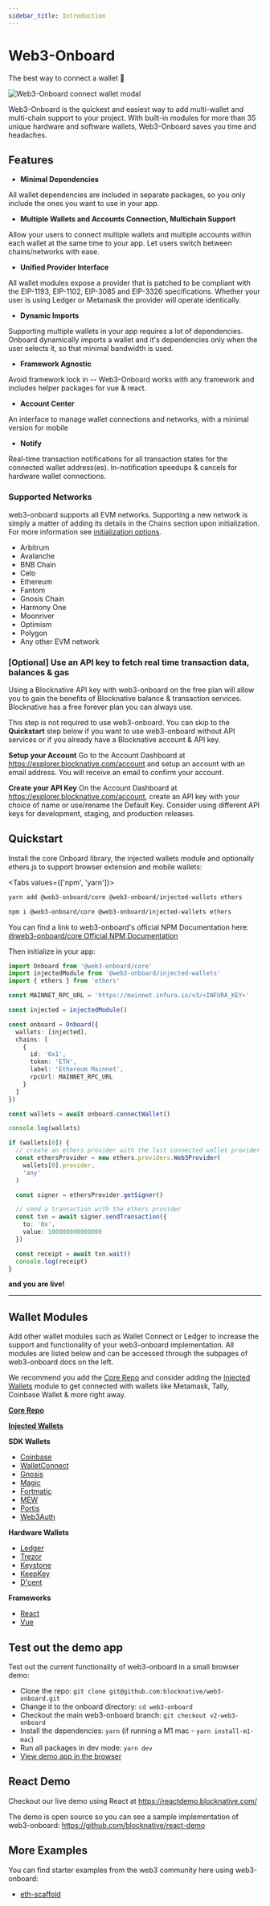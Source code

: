 ```yaml
---
sidebar_title: Introduction
---
```


<script>
  import walletModal from '$lib/assets/connect-modal.svg'
</script>

# Web3-Onboard

The best way to connect a wallet 🚀

<img src="{walletModal}" alt="Web3-Onboard connect wallet modal"/>

Web3-Onboard is the quickest and easiest way to add multi-wallet and multi-chain support to your project. With built-in modules for more than 35 unique hardware and software wallets, Web3-Onboard saves you time and headaches.

## Features

- **Minimal Dependencies**

All wallet dependencies are included in separate packages,
so you only include the ones you want to use in your app.

- **Multiple Wallets and Accounts Connection, Multichain Support**

Allow your users to connect multiple wallets and multiple accounts within each wallet at the same time to your app. Let users switch between chains/networks with ease.

- **Unified Provider Interface**

All wallet modules expose a provider that is patched to be compliant with the EIP-1193, EIP-1102, EIP-3085 and EIP-3326 specifications.
Whether your user is using Ledger or Metamask the provider will operate identically.

- **Dynamic Imports**

Supporting multiple wallets in your app requires a lot of dependencies. Onboard dynamically imports a wallet
and it's dependencies only when the user selects it, so that minimal bandwidth is used.

- **Framework Agnostic**

Avoid framework lock in -- Web3-Onboard works with any framework and includes helper packages for vue & react.

- **Account Center**

An interface to manage wallet connections and networks, with a minimal version for mobile

- **Notify**

Real-time transaction notifications for all transaction states for the connected wallet address(es). In-notification speedups & cancels for hardware wallet connections.

### Supported Networks

web3-onboard supports all EVM networks. Supporting a new network is simply a matter of adding its details in the Chains section upon initialization. For more information see [initialization options](https://github.com/blocknative/web3-onboard/blob/feature/documentation/docs/src/routes/docs/%5B...3%5Dpackages/core.md#initialization).
- Arbitrum
- Avalanche
- BNB Chain
- Celo
- Ethereum
- Fantom
- Gnosis Chain
- Harmony One
- Moonriver
- Optimism
- Polygon
- Any other EVM network

### [Optional] Use an API key to fetch real time transaction data, balances & gas
Using a Blocknative API key with web3-onboard on the free plan will allow you to gain the benefits of Blocknative balance & transaction services. Blocknative has a free forever plan you can always use.

This step is not required to use web3-onboard. You can skip to the **Quickstart** step below if you want to use web3-onboard without API services or if you already have a Blocknative account & API key.

**Setup your Account**
Go to the Account Dashboard at https://explorer.blocknative.com/account and setup an account with an email address. You will receive an email to confirm your account.

**Create your API Key**
On the Account Dashboard at https://explorer.blocknative.com/account, create an API key with your choice of name or use/rename the Default Key. Consider using different API keys for development, staging, and production releases.

## Quickstart

Install the core Onboard library, the injected wallets module and optionally ethers.js to support browser extension and mobile wallets:

<Tabs values={['npm', 'yarn']}>
<TabPanel value="yarn">

```sh copy
yarn add @web3-onboard/core @web3-onboard/injected-wallets ethers
```

  </TabPanel>
  <TabPanel value="npm">

```sh copy
npm i @web3-onboard/core @web3-onboard/injected-wallets ethers
```

  </TabPanel>
</Tabs>

You can find a link to web3-onboard's official NPM Documentation here: [@web3-onboard/core Official NPM Documentation](https://www.npmjs.com/package/@web3-onboard/core)

Then initialize in your app:
```ts
import Onboard from '@web3-onboard/core'
import injectedModule from '@web3-onboard/injected-wallets'
import { ethers } from 'ethers'

const MAINNET_RPC_URL = 'https://mainnet.infura.io/v3/<INFURA_KEY>'

const injected = injectedModule()

const onboard = Onboard({
  wallets: [injected],
  chains: [
    {
      id: '0x1',
      token: 'ETH',
      label: 'Ethereum Mainnet',
      rpcUrl: MAINNET_RPC_URL
    }
  ]
})

const wallets = await onboard.connectWallet()

console.log(wallets)

if (wallets[0]) {
  // create an ethers provider with the last connected wallet provider
  const ethersProvider = new ethers.providers.Web3Provider(
    wallets[0].provider,
    'any'
  )

  const signer = ethersProvider.getSigner()

  // send a transaction with the ethers provider
  const txn = await signer.sendTransaction({
    to: '0x',
    value: 100000000000000
  })

  const receipt = await txn.wait()
  console.log(receipt)
}
```
**and you are live!**

---

## Wallet Modules
Add other wallet modules such as Wallet Connect or Ledger to increase the support and functionality of your web3-onboard implementation. All modules are listed below and can be accessed through the subpages of web3-onboard docs on the left.

We recommend you add the [Core Repo](https://onboard.blocknative.com/docs/packages/core#install) and consider adding the [Injected Wallets](https://onboard.blocknative.com/docs/packages/injected#install) module to get connected with wallets like Metamask, Tally, Coinbase Wallet & more right away.

[**Core Repo**](https://onboard.blocknative.com/docs/packages/core#install)

[**Injected Wallets**](https://onboard.blocknative.com/docs/packages/injected#install)

**SDK Wallets**

- [Coinbase](https://onboard.blocknative.com/docs/packages/coinbase#install)
- [WalletConnect](https://onboard.blocknative.com/docs/packages/walletconnect#install)
- [Gnosis](https://onboard.blocknative.com/docs/packages/gnosis#install)
- [Magic](https://onboard.blocknative.com/docs/packages/magic#login-options)
- [Fortmatic](https://onboard.blocknative.com/docs/packages/formatic#install)
- [MEW](https://onboard.blocknative.com/docs/packages/mew#install)
- [Portis](https://onboard.blocknative.com/docs/packages/portis#install)
- [Web3Auth](https://onboard.blocknative.com/docs/packages/web3auth#install)

**Hardware Wallets**

- [Ledger](https://onboard.blocknative.com/docs/packages/ledger#install)
- [Trezor](https://onboard.blocknative.com/docs/packages/trezor#install)
- [Keystone](https://onboard.blocknative.com/docs/packages/keystone#install)
- [KeepKey](https://onboard.blocknative.com/docs/packages/keepkey#install)
- [D'cent](https://onboard.blocknative.com/docs/packages/dcent#wallet-module-for-connecting-d-cent-hardware-wallets-to-web3-onboard)

**Frameworks**

- [React](https://onboard.blocknative.com/docs/packages/react#quickstart-with-injected-wallets-and-ethers-provider)
- [Vue](https://onboard.blocknative.com/docs/packages/vue#install)

## Test out the demo app

Test out the current functionality of web3-onboard in a small browser demo:

- Clone the repo: `git clone git@github.com:blocknative/web3-onboard.git`
- Change it to the onboard directory: `cd web3-onboard`
- Checkout the main web3-onboard branch: `git checkout v2-web3-onboard`
- Install the dependencies: `yarn` (if running a M1 mac - `yarn install-m1-mac`)
- Run all packages in dev mode: `yarn dev`
- [View demo app in the browser](http://localhost:8080/)

## React Demo

Checkout our live demo using React at https://reactdemo.blocknative.com/

The demo is open source so you can see a sample implementation of web3-onboard: https://github.com/blocknative/react-demo

## More Examples

You can find starter examples from the web3 community here using web3-onboard:

- [eth-scaffold](https://github.com/scaffold-eth/scaffold-eth-examples/tree/bnc-onboard)
